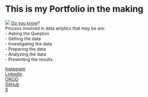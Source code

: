 <h1>This is my Portfolio in the making</h1>
<img src = "https://media.licdn.com/dms/image/v2/D5616AQEAVJhTSqCPUA/profile-displaybackgroundimage-shrink_350_1400/B56Zhq_YDpG0Ag-/0/1754141656187?e=1761177600&v=beta&t=nFW8ciRvoQt45Dfecq1qpyF5oJxykoOGfuG15tuNOAE">
<span style="text-decoration: underline;">Do you know</span>?</br>
Process involved in data anlytics that may be are: </br>
- Asking the Question</br>
- Getting the data</br>
- Investigating the data</br>
- Preparing the data</br>
- Analyzing the data</br>
- Presenting the results</br>

<a href="https://www.instagram.com/the_ethereal007/">Instagram</a></br>
<a href="https://www.linkedin.com/in/007cn/">LinkedIn</a></br>
<a href="https://orcid.org/0009-0007-8012-0182">ORCiD</a></br>
<a href="https://github.com/007nishan">GitHub</a></br>
<a href="https://x.com/NishanXX7">X</a></br>


<!--
**007nishan/007nishan** is a ✨ _special_ ✨ repository because its `README.md` (this file) appears on your GitHub profile.

Here are some ideas to get you started:

- 🔭 I’m currently working on ...
- 🌱 I’m currently learning ...
- 👯 I’m looking to collaborate on ...
- 🤔 I’m looking for help with ...
- 💬 Ask me about ...
- 📫 How to reach me: ...
- 😄 Pronouns: ...
- ⚡ Fun fact: ...
-->

